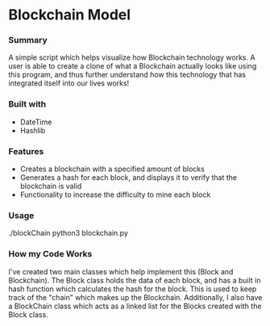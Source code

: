 # Blockchain Model

### Summary
A simple script which helps visualize how Blockchain technology works. A user is able to create a clone of what a Blockchain actually looks like using this program, and thus further understand how this technology that has integrated itself into our lives works!

### Built with
* DateTime
* Hashlib

### Features
* Creates a blockchain with a specified amount of blocks
* Generates a hash for each block, and displays it to verify that the blockchain is valid
* Functionality to increase the difficulty to mine each block 

### Usage
./blockChain python3 blockchain.py


### How my Code Works
I've created two main classes which help implement this (Block and Blockchain). The Block class holds the data of each block, and has a built in hash function which calculates the hash for the block. This is used to keep track of the "chain" which makes up the Blockchain. Additionally, I also have a BlockChain class which acts as a linked list for the Blocks created with the Block class. 
